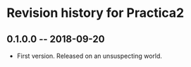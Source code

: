 # Revision history for Practica2

## 0.1.0.0 -- 2018-09-20

- First version. Released on an unsuspecting world.
